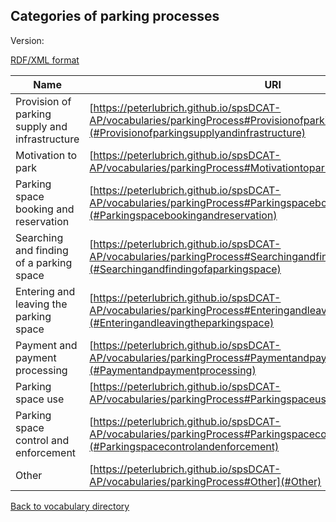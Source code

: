 ## Categories of parking processes

Version:

[RDF/XML format](www.google.com)

Name | URI
---- | ---
<a name="Provisionofparkingsupplyandinfrastructure"></a> Provision of parking supply and infrastructure | [https://peterlubrich.github.io/spsDCAT-AP/vocabularies/parkingProcess#Provisionofparkingsupplyandinfrastructure](#Provisionofparkingsupplyandinfrastructure)
<a name="Motivationtopark"></a> Motivation to park | [https://peterlubrich.github.io/spsDCAT-AP/vocabularies/parkingProcess#Motivationtopark](#Motivationtopark)
<a name="Parkingspacebookingandreservation"></a> Parking space booking and reservation | [https://peterlubrich.github.io/spsDCAT-AP/vocabularies/parkingProcess#Parkingspacebookingandreservation](#Parkingspacebookingandreservation)
<a name="Searchingandfindingofaparkingspace"></a> Searching and finding of a parking space | [https://peterlubrich.github.io/spsDCAT-AP/vocabularies/parkingProcess#Searchingandfindingofaparkingspace](#Searchingandfindingofaparkingspace)
<a name="Enteringandleavingtheparkingspace"></a> Entering and leaving the parking space | [https://peterlubrich.github.io/spsDCAT-AP/vocabularies/parkingProcess#Enteringandleavingtheparkingspace](#Enteringandleavingtheparkingspace)
<a name="Paymentandpaymentprocessing"></a> Payment and payment processing | [https://peterlubrich.github.io/spsDCAT-AP/vocabularies/parkingProcess#Paymentandpaymentprocessing](#Paymentandpaymentprocessing)
<a name="Parkingspaceuse"></a> Parking space use | [https://peterlubrich.github.io/spsDCAT-AP/vocabularies/parkingProcess#Parkingspaceuse](#Parkingspaceuse)
<a name="Parkingspacecontrolandenforcement"></a> Parking space control and enforcement | [https://peterlubrich.github.io/spsDCAT-AP/vocabularies/parkingProcess#Parkingspacecontrolandenforcement](#Parkingspacecontrolandenforcement)
<a name="Other"></a> Other | [https://peterlubrich.github.io/spsDCAT-AP/vocabularies/parkingProcess#Other](#Other)


[Back to vocabulary directory](https://peterlubrich.github.io/spsDCAT-AP/vocabularies/)

